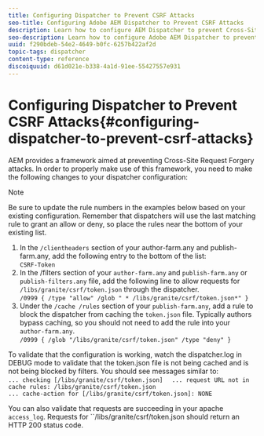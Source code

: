 ```yaml
---
title: Configuring Dispatcher to Prevent CSRF Attacks
seo-title: Configuring Adobe AEM Dispatcher to Prevent CSRF Attacks
description: Learn how to configure AEM Dispatcher to prevent Cross-Site Request Forgery attacks.
seo-description: Learn how to configure Adobe AEM Dispatcher to prevent Cross-Site Request Forgery attacks.
uuid: f290bdeb-54e2-4649-b0fc-6257b422af2d
topic-tags: dispatcher
content-type: reference
discoiquuid: d61d021e-b338-4a1d-91ee-55427557e931
---
```


# Configuring Dispatcher to Prevent CSRF Attacks{#configuring-dispatcher-to-prevent-csrf-attacks}

AEM provides a framework aimed at preventing Cross-Site Request Forgery attacks. In order to properly make use of this framework, you need to make the following changes to your dispatcher configuration:

>[!NOTE]
>
>Be sure to update the rule numbers in the examples below based on your existing configuration. Remember that dispatchers will use the last matching rule to grant an allow or deny, so place the rules near the bottom of your existing list.

1. In the `/clientheaders` section of your author-farm.any and publish-farm.any, add the following entry to the bottom of the list:  
   `CSRF-Token`
1. In the /filters section of your `author-farm.any` and `publish-farm.any` or `publish-filters.any` file, add the following line to allow requests for `/libs/granite/csrf/token.json` through the dispatcher.  
   `/0999 { /type "allow" /glob " * /libs/granite/csrf/token.json*" }`
1. Under the `/cache /rules` section of your `publish-farm.any`, add a rule to block the dispatcher from caching the `token.json` file. Typically authors bypass caching, so you should not need to add the rule into your `author-farm.any`.  
   `/0999 { /glob "/libs/granite/csrf/token.json" /type "deny" }`

To validate that the configuration is working, watch the dispatcher.log in DEBUG mode to validate that the token.json file is not being cached and is not being blocked by filters. You should see messages similar to:  
`... checking [/libs/granite/csrf/token.json]  `
`... request URL not in cache rules: /libs/granite/csrf/token.json`  
`... cache-action for [/libs/granite/csrf/token.json]: NONE`

You can also validate that requests are succeeding in your apache `access_log`. Requests for ``/libs/granite/csrf/token.json should return an HTTP 200 status code.
